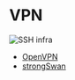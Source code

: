 # VPN

![SSH infra](https://github.com/tymyrddin/orchard/blob/main/mitigations/assets/images/infra.png)

* [OpenVPN](OpenVPN.md)
* [strongSwan](strongSwan.md)

